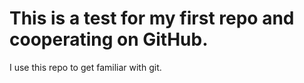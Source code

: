# This is a test for my first repo and cooperating on GitHub.

I use this repo to get familiar with git.
